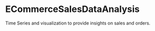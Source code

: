 # ECommerceSalesDataAnalysis
 Time Series and visualization to provide insights on sales and orders.
